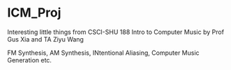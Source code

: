 # ICM_Proj

Interesting little things from CSCI-SHU 188 Intro to Computer Music by Prof Gus Xia and TA Ziyu Wang

FM Synthesis, AM Synthesis, INtentional Aliasing, Computer Music Generation etc. 
